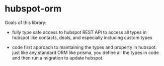 # hubspot-orm

Goals of this library:

* fully type safe access to hubspot REST API to access all types in hubspot like contacts, deals, and especially including custom types

* code first approach to maintaining the types and property in hubspot. just like any standard ORM like prisma, you define all the types in code and then run a migration to update hubspot.